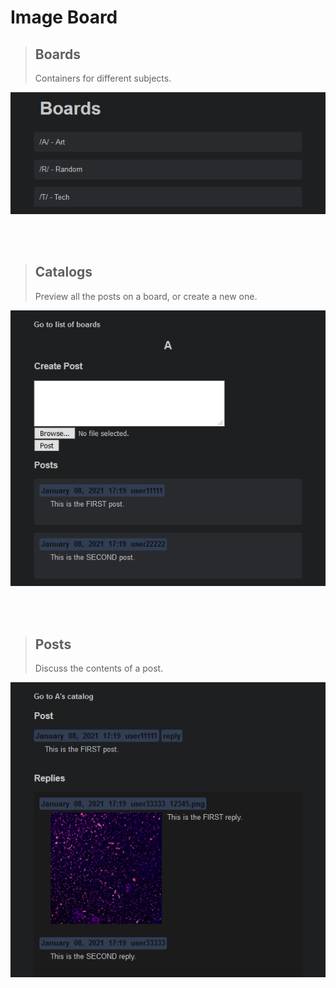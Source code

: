 # Image Board

> ## Boards
>Containers for different subjects.

![Boards](resources/boards.png)

<br/>
<br/>

>## Catalogs
>Preview all the posts on a board, or create a new one.

![Catalog](resources/catalog.png)

<br/>
<br/>

>## Posts
>Discuss the contents of a post.

![Post](resources/post.png)

